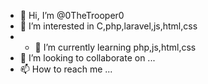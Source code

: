 - 👋 Hi, I’m @0TheTrooper0
- 👀 I’m interested in C,php,laravel,js,html,css
- - 🌱 I’m currently learning php,js,html,css
- 💞️ I’m looking to collaborate on ...
- 📫 How to reach me ...

<!---
0TheTrooper0/0TheTrooper0 is a ✨ special ✨ repository because its `README.md` (this file) appears on your GitHub profile.
You can click the Preview link to take a look at your changes.
--->
